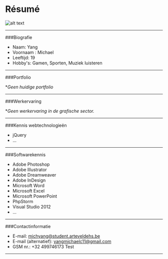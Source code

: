 Résumé
======


![alt text](http://imgur.com/0Qg2zuL "Logo")

***

###Biografie
* Naam: Yang
* Voornaam : Michael
* Leeftijd: 19
* Hobby's: Gamen, Sporten, Muziek luisteren

---

###Portfolio

**Geen huidige portfolio*

___

###Werkervaring

**Geen werkervaring in de grafische sector.*

***

###Kennis webtechnologieën

* jQuery
* ...

---

###Softwarekennis
* Adobe Photoshop
* Adobe Illustrator
* Adobe Dreamweaver
* Adobe InDesign
* Microsoft Word
* Microsoft Excel
* Microsoft PowerPoint
* PhpStorm
* Visual Studio 2012
* ...


--- 

###Contactinformatie

* E-mail: michyang@student.arteveldehs.be
* E-mail (alternatief): yangmichaelc11@gmail.com
* GSM nr.: +32 499746173
Test

---